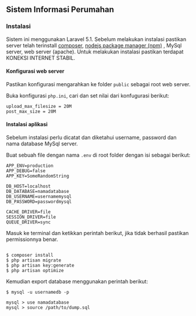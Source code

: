 ## Sistem Informasi Perumahan 

### Instalasi

Sistem ini menggunakan Laravel 5.1. Sebelum melakukan instalasi pastikan server telah terinstall [composer](https://getcomposer.org/),
[nodejs package manager (npm)](https://nodejs.org/en/) , MySql server, web server (apache). Untuk melakukan instalasi
pastikan terdapat KONEKSI INTERNET STABIL.

#### Konfigurasi web server

Pastikan konfigurasi mengarahkan ke folder `public` sebagai root web server.

Buka konfigurasi `php.ini`, cari dan set nilai dari konfugurasi berikut:

```
upload_max_filesize = 20M
post_max_size = 20M
```

#### Instalasi aplikasi

Sebelum instalasi perlu dicatat dan diketahui username, password dan nama database MySql server.

Buat sebuah file dengan nama `.env` di root folder dengan isi sebagai berikut:

```
APP_ENV=production
APP_DEBUG=false
APP_KEY=SomeRandomString

DB_HOST=localhost
DB_DATABASE=namadatabase
DB_USERNAME=usernamemysql
DB_PASSWORD=passwordmysql

CACHE_DRIVER=file
SESSION_DRIVER=file
QUEUE_DRIVER=sync

```

Masuk ke terminal dan ketikkan perintah berikut, jika tidak berhasil pastikan permissionnya benar.

```

$ composer install
$ php artisan migrate
$ php artisan key:generate
$ php artisan optimize
```

Kemudian export database menggunakan perintah berikut:

```
$ mysql -u usernamedb -p

mysql > use namadatabase
mysql > source /path/to/dump.sql
```